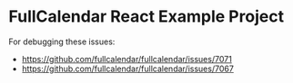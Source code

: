 
# FullCalendar React Example Project

For debugging these issues:

- https://github.com/fullcalendar/fullcalendar/issues/7071
- https://github.com/fullcalendar/fullcalendar/issues/7067
